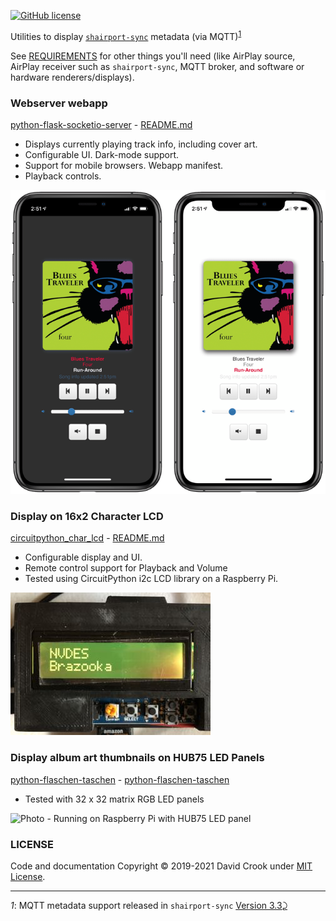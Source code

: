 [![GitHub license](https://img.shields.io/github/license/idcrook/shairport-sync-mqtt-display.svg)](https://github.com/idcrook/shairport-sync-mqtt-display/blob/main/LICENSE)

Utilities to display [`shairport-sync`](https://github.com/mikebrady/shairport-sync) metadata (via MQTT)<sup id="a1">[1](#f1)</sup>

See [REQUIREMENTS](REQUIREMENTS.md) for other things you'll need (like AirPlay source, AirPlay receiver such as `shairport-sync`, MQTT broker, and software or hardware renderers/displays).

### Webserver webapp

[python-flask-socketio-server](python-flask-socketio-server/#readme) - [README.md](python-flask-socketio-server/README.md)

-	Displays currently playing track info, including cover art.
-	Configurable UI. Dark-mode support.
-	Support for mobile browsers. Webapp manifest.
-	Playback controls.

![Screenshot - Opposing screenshots in dark mode and light mode](python-flask-socketio-server/framed_screenshots.png "Dark mode and Light mode on iPhone 11 Pro")

### Display on 16x2 Character LCD

[circuitpython_char_lcd](circuitpython_char_lcd/#readme) - [README.md](circuitpython_char_lcd/README.md)

-	Configurable display and UI.
-	Remote control support for Playback and Volume
-	Tested using CircuitPython i2c LCD library on a Raspberry Pi.

![Photo - Running on Raspberry Pi](circuitpython_char_lcd/photo1.jpg "Running on a Pi with 16x2 Character LCD display")

### Display album art thumbnails on HUB75 LED Panels

[python-flaschen-taschen](python-flaschen-taschen/#readme) - [python-flaschen-taschen](python-flaschen-taschen/README.md)

-	Tested with 32 x 32 matrix RGB LED  panels

![Photo - Running on Raspberry Pi with HUB75 LED panel](python-flaschen-taschen/photo1.jpg "Running on a Pi with 32x32 RGB LED Panel")

### LICENSE

Code and documentation Copyright © 2019-2021 David Crook under [MIT License](LICENSE).

---

<i id="f1">1</i>: MQTT metadata support released in `shairport-sync` [Version 3.3](https://github.com/mikebrady/shairport-sync/releases/tag/3.3)[⤸](#a1)
